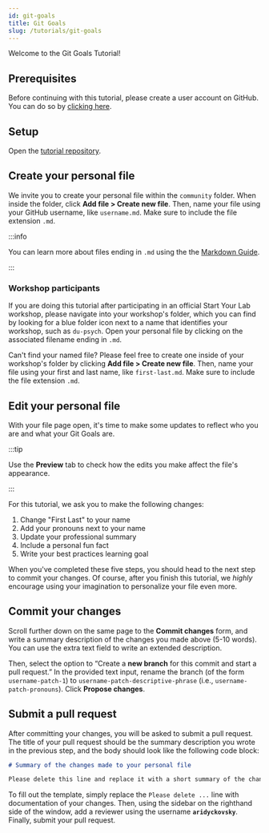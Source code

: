 ```yaml
---
id: git-goals
title: Git Goals
slug: /tutorials/git-goals
---
```


Welcome to the Git Goals Tutorial!

## Prerequisites

<!-- TODO: Need to describe GitHub user account basic conventions -->
Before continuing with this tutorial, please create a user account on GitHub.
You can do so by [clicking here](https://github.com/join).

## Setup

Open the [tutorial repository](https://github.com/startyourlab/git-goals-tutorial).

## Create your personal file

We invite you to create your personal file within the `community` folder.
When inside the folder, click **Add file > Create new file**. Then, name your file
using your GitHub username, like `username.md`. Make sure to include the file
extension `.md`.

:::info

You can learn more about files ending in `.md` using the the [Markdown Guide](https://www.markdownguide.org/).

:::

### Workshop participants

If you are doing this tutorial after participating in an official Start Your Lab workshop, 
please navigate into your workshop's folder, which you can find by looking for a blue
folder icon next to a name that identifies your workshop, such as `du-psych`.
Open your personal file by clicking on the associated filename ending in `.md`.

Can't find your named file? Please feel free to create one inside of your
workshop's folder by clicking **Add file > Create new file**. Then, name your file
using your first and last name, like `first-last.md`. Make sure to include the file
extension `.md`.

## Edit your personal file

With your file page open, it's time to make some updates to reflect who you are
and what your Git Goals are.

:::tip

Use the **Preview** tab to check how the edits you make affect the file's appearance.

:::

For this tutorial, we ask you to make the following changes:

1. Change "First Last" to your name
2. Add your pronouns next to your name
3. Update your professional summary
4. Include a personal fun fact
5. Write your best practices learning goal

When you've completed these five steps, you should head to the next step to commit
your changes. Of course, after you finish this tutorial, we _highly_ encourage using
your imagination to personalize your file even more.

<!-- TODO: Provide suggested next steps/ideas for personalizing -->

## Commit your changes

Scroll further down on the same page to the **Commit changes** form, and write a summary description of 
the changes you made above (5-10 words). You can use the extra text field to write an extended description.

Then, select the option to “Create a **new branch** for this commit and start a pull request.”
In the provided text input, rename the branch (of the form `username-patch-1`) to `username-patch-descriptive-phrase`
(i.e., `username-patch-pronouns`). Click **Propose changes**.

## Submit a pull request

After committing your changes, you will be asked to submit a pull request.
The title of your pull request should be the summary description you wrote in the previous step,
and the body should look like the following code block: 

```md
# Summary of the changes made to your personal file

Please delete this line and replace it with a short summary of the changes made to your personal file.

```

To fill out the template, simply replace the `Please delete ...` line with documentation of your changes.
Then, using the sidebar on the righthand side of the window, add a reviewer using the username **`aridyckovsky`**.
Finally, submit your pull request.

<!-- TODO: What happens after pull request submitted -->
